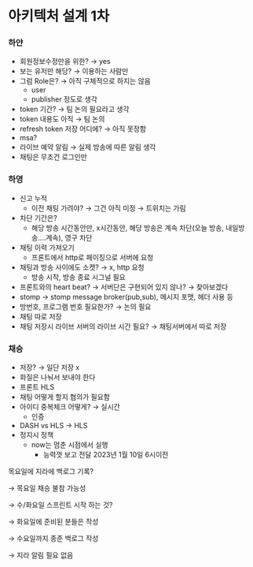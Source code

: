 # 아키텍처 설계 1차

### 하얀

- 회원정보수정만을 위한? → yes
- 보는 유저만 해당? → 이용하는 사람만
- 그럼 Role은? → 아직 구체적으로 하지는 않음
  - user
  - publisher 정도로 생각
- token 기간? → 팀 논의 필요라고 생각
- token 내용도 아직 → 팀 논의
- refresh token 저장 어디에? → 아직 못정함
- msa?
- 라이브 예약 알림 → 실제 방송에 따른 알림 생각
- 채팅은 무조건 로그인만

### 하영

- 신고 누적
  - 이전 채팅 가려야? → 그건 아직 미정 → 트위치는 가림
- 차단 기간은?
  - 해당 방송 시간동안만, x시간동안, 해당 방송은 계속 차단(오늘 방송, 내일방송….계속), 영구 차단
- 채팅 이력 가져오기
  - 프론트에서 http로 페이징으로 서버에 요청
- 채팅과 방송 사이에도 소켓? → x, http 요청
  - 방송 시작, 방송 종료 시그널 필요
- 프론트와의 heart beat? → 서버단은 구현되어 있지 않나? → 찾아보겠다
- stomp → stomp message broker(pub,sub), 메시지 포맷, 헤더 사용 등
- 방번호, 프로그램 번호 필요한가? → 논의 필요
- 채팅 따로 저장
- 채팅 저장시 라이브 서버의 라이브 시간 필요? → 채팅서버에서 따로 저장

### 채승

- 저장? → 일단 저장 x
- 화질은 나눠서 보내야 한다
- 프론트 HLS
- 채팅 어떻게 할지 협의가 필요함
- 아이디 중복체크 어떻게? → 실시간
  - 인증
- DASH vs HLS → HLS
- 정지시 정책
  - now는 멈춘 시점에서 실행
    - 능력껏 보고 전달 2023년 1월 10일 6시이전

목요일에 지라에 백로그 기록?

→ 목요일 채승 불참 가능성

→ 수/화요일 스프린트 시작 하는 것?

→ 화요일에 준비된 분들은 작성

→ 수요일까지 종준 백로그 작성

→ 지라 알림 필요 없음
